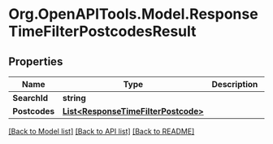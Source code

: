# Org.OpenAPITools.Model.ResponseTimeFilterPostcodesResult
## Properties

Name | Type | Description | Notes
------------ | ------------- | ------------- | -------------
**SearchId** | **string** |  | 
**Postcodes** | [**List&lt;ResponseTimeFilterPostcode&gt;**](ResponseTimeFilterPostcode.md) |  | 

[[Back to Model list]](../README.md#documentation-for-models) [[Back to API list]](../README.md#documentation-for-api-endpoints) [[Back to README]](../README.md)

